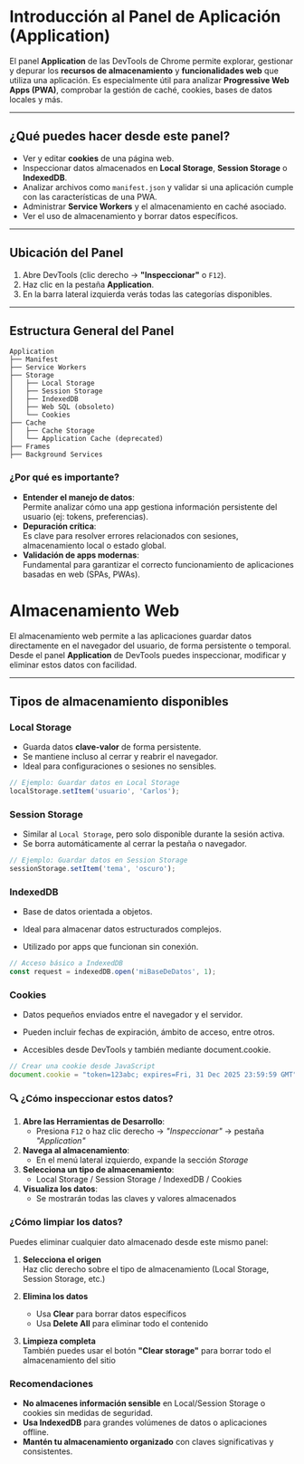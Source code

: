 # Introducción al Panel de Aplicación (Application)

El panel **Application** de las DevTools de Chrome permite explorar, gestionar y depurar los **recursos de almacenamiento** y **funcionalidades web** que utiliza una aplicación. Es especialmente útil para analizar **Progressive Web Apps (PWA)**, comprobar la gestión de caché, cookies, bases de datos locales y más.

---

## ¿Qué puedes hacer desde este panel?

- Ver y editar **cookies** de una página web.
- Inspeccionar datos almacenados en **Local Storage**, **Session Storage** o **IndexedDB**.
- Analizar archivos como `manifest.json` y validar si una aplicación cumple con las características de una PWA.
- Administrar **Service Workers** y el almacenamiento en caché asociado.
- Ver el uso de almacenamiento y borrar datos específicos.

---

## Ubicación del Panel

1. Abre DevTools (clic derecho → **"Inspeccionar"** o `F12`).
2. Haz clic en la pestaña **Application**.
3. En la barra lateral izquierda verás todas las categorías disponibles.

---

##  Estructura General del Panel

```plaintext
Application
├── Manifest
├── Service Workers
├── Storage
│   ├── Local Storage
│   ├── Session Storage
│   ├── IndexedDB
│   ├── Web SQL (obsoleto)
│   └── Cookies
├── Cache
│   ├── Cache Storage
│   └── Application Cache (deprecated)
├── Frames
├── Background Services
```

###  ¿Por qué es importante?  
- **Entender el manejo de datos**:  
  Permite analizar cómo una app gestiona información persistente del usuario (ej: tokens, preferencias).  
- **Depuración crítica**:  
  Es clave para resolver errores relacionados con sesiones, almacenamiento local o estado global.  
- **Validación de apps modernas**:  
  Fundamental para garantizar el correcto funcionamiento de aplicaciones basadas en web (SPAs, PWAs).  

# Almacenamiento Web

El almacenamiento web permite a las aplicaciones guardar datos directamente en el navegador del usuario, de forma persistente o temporal. Desde el panel **Application** de DevTools puedes inspeccionar, modificar y eliminar estos datos con facilidad.

---

##  Tipos de almacenamiento disponibles

###  Local Storage
- Guarda datos **clave-valor** de forma persistente.
- Se mantiene incluso al cerrar y reabrir el navegador.
- Ideal para configuraciones o sesiones no sensibles.

```js
// Ejemplo: Guardar datos en Local Storage
localStorage.setItem('usuario', 'Carlos');
```


###  Session Storage  
- Similar al `Local Storage`, pero solo disponible durante la sesión activa.  
- Se borra automáticamente al cerrar la pestaña o navegador. 


```js
// Ejemplo: Guardar datos en Session Storage
sessionStorage.setItem('tema', 'oscuro');
```
###  IndexedDB
- Base de datos orientada a objetos.

- Ideal para almacenar datos estructurados complejos.

- Utilizado por apps que funcionan sin conexión.

```js
// Acceso básico a IndexedDB
const request = indexedDB.open('miBaseDeDatos', 1);
```

###  Cookies
- Datos pequeños enviados entre el navegador y el servidor.

- Pueden incluir fechas de expiración, ámbito de acceso, entre otros.

- Accesibles desde DevTools y también mediante document.cookie.

```js
// Crear una cookie desde JavaScript
document.cookie = "token=123abc; expires=Fri, 31 Dec 2025 23:59:59 GMT";
```

### 🔍 ¿Cómo inspeccionar estos datos?
1. **Abre las Herramientas de Desarrollo**:
   - Presiona `F12` o haz clic derecho → _"Inspeccionar"_ → pestaña _"Application"_
2. **Navega al almacenamiento**:
   - En el menú lateral izquierdo, expande la sección _Storage_
3. **Selecciona un tipo de almacenamiento**:
   - Local Storage / Session Storage / IndexedDB / Cookies
4. **Visualiza los datos**:
   - Se mostrarán todas las claves y valores almacenados


###  ¿Cómo limpiar los datos?
Puedes eliminar cualquier dato almacenado desde este mismo panel:

1. **Selecciona el origen**  
   Haz clic derecho sobre el tipo de almacenamiento (Local Storage, Session Storage, etc.)

2. **Elimina los datos**  
   - Usa **Clear** para borrar datos específicos  
   - Usa **Delete All** para eliminar todo el contenido  

3. **Limpieza completa**  
   También puedes usar el botón **"Clear storage"** para borrar todo el almacenamiento del sitio  

###  Recomendaciones
- **No almacenes información sensible** en Local/Session Storage o cookies sin medidas de seguridad.
- **Usa IndexedDB** para grandes volúmenes de datos o aplicaciones offline.
- **Mantén tu almacenamiento organizado** con claves significativas y consistentes.